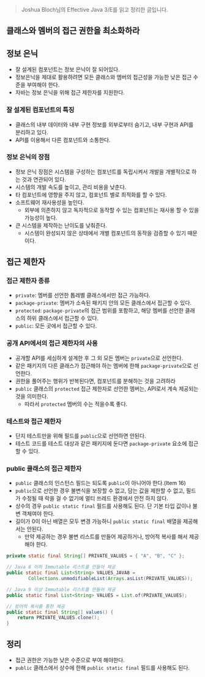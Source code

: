 > Joshua Bloch님의 Effective Java 3/E를 읽고 정리한 글입니다.
> 

## 클래스와 멤버의 접근 권한을 최소화하라

## 정보 은닉

- 잘 설계된 컴포넌트는 정보 은닉이 잘 되어있다.
- 정보은닉을 제대로 활용하려면 모든 클래스와 멤버의 접근성을 가능한 낮은 접근 수준을 부여해야 한다.
- 자바는 정보 은닉을 위해 접근 제한자를 지원한다.

### 잘 설계된 컴포넌트의 특징

- 클래스의 내부 데이터와 내부 구현 정보를 외부로부터 숨기고, 내부 구현과 API를 분리하고 있다.
- API를 이용해서 다른 컴포넌트와 소통한다.

### 정보 은닉의 장점

- 정보 은닉 장점은 시스템을 구성하는 컴포넌트를 독립시켜서 개발을 개별적으로 하는 것과 연관되어 있다.
- 시스템의 개발 속도를 높이고, 관리 비용을 낮춘다.
- 타 컴포넌트에 영향을 주지 않고, 컴포넌트 별로 최적화를 할 수 있다.
- 소프트웨어 재사용성을 높인다.
    - 외부에 의존하지 않고 독자적으로 동작할 수 있는 컴포넌트는 재사용 할 수 있을 가능성이 높다.
- 큰 시스템을 제작하는 난이도를 낮춰준다.
    - 시스템이 완성되지 않은 상태에서 개별 컴포넌트의 동작을 검증할 수 있기 때문이다.

## 접근 제한자

### 접근 제한자 종류

- `private`: 멤버를 선언한 톱레벨 클래스에서만 접근 가능하다.
- `package-private`: 멤버가 소속된 패키지 안의 모든 클래스에서 접근할 수 있다.
- `protected`: `package-private`의 접근 범위를 포함하고, 해당 멤버를 선언한 클래스의 하위 클래스에서 접근할 수 있다.
- `public`: 모든 곳에서 접근할 수 있다.

### 공개 API에서의 접근 제한자의 사용

- 공개할 API를 세심하게 설계한 후 그 외 모든 멤버는 `private`으로 선언한다.
- 같은 패키지의 다른 클래스가 접근해야 하는 멤버에 한해 `package-private`으로 선언한다.
- 권한을 풀어주는 행위가 반복된다면, 컴포넌트를 분해하는 것을 고려하라
- `public` 클래스의 `protected` 접근 제한자로 선언한 멤버는, API로서 계속 제공되는 것을 의미한다.
    - 따라서 `protected` 멤버의 수는 적을수록 좋다.

### 테스트와 접근 제한자

- 단지  테스트만을 위해 필드를 `public`으로 선언하면 안된다.
- 테스트 코드를 테스트 대상과 같은 패키지에 둔다면 `package-private` 요소에 접근 할 수 있다.

### public 클래스의 접근 제한자

- `public` 클래스의 인스턴스 필드는 되도록 `public`이 아니어야 한다.(Item 16)
- `public`으로 선언한 경우 불변식을 보장할 수 없고, 담는 값을 제한할 수 없고, 필드가 수정될 때 락을 걸 수 없기에 멀티 쓰레드 환경에서 안전 하지 않다.
- 상수의 경우 `public static final` 필드를 사용해도 된다. 단 기본 타입 값이나 불변 객체여야 한다.
- 길이가 0이 아닌 배열은 모두 변경 가능하니 `public static final` 배열을 제공해서는 안된다.
    - 만약 제공하는 경우 불변 리스트를 만들어 제공하거나, 방어적 복사를 해서 제공해야 한다.

```java
private static final String[] PRIVATE_VALUES = { "A", "B", "C" };

// Java 8 이하 Immutable 리스트를 만들어 제공
public static final List<String> VALUES_JAVA8 =
        Collections.unmodifiableList(Arrays.asList(PRIVATE_VALUES));

// Java 9 이상 Immutable 리스트를 만들어 제공
public static final List<String> VALUES = List.of(PRIVATE_VALUES);

// 방어적 복사를 통한 제공
public static final String[] values() {
    return PRIVATE_VALUES.clone();
}
```

## 정리

- 접근 권한은 가능한 낮은 수준으로 부여 해야한다.
- `public` 클래스에서 상수에 한해 `public static final` 필드를 사용해도 된다.